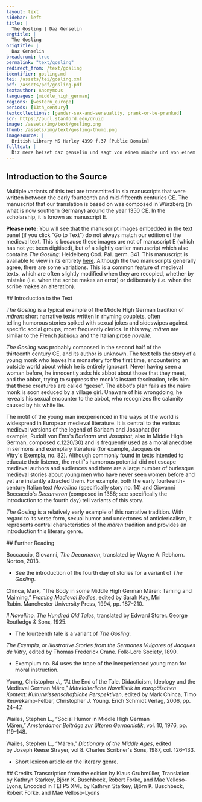```yaml
---
layout: text
sidebar: left
title: |
  The Gosling | Daz Genselin
engtitle: |
  The Gosling
origtitle: |
  Daz Genselin
breadcrumb: true
permalink: "text/gosling"
redirect_from: /text/gosling
identifier: gosling.md
tei: /assets/tei/gosling.xml
pdf: /assets/pdf/gosling.pdf
textauthor: Anonymous
languages: [middle_high_german]
regions: [western_europe]
periods: [13th_century]
textcollections: [gender-sex-and-sensuality, prank-or-be-pranked]
sdr: https://purl.stanford.edu/druid 
image: /assets/img/text/gosling.png
thumb: /assets/img/text/gosling-thumb.png
imagesource: |
  British Library MS Harley 4399 f.37 [Public Domain]
fulltext: |
  Diz mere heizet daz genselin und sagt von einem münche und von einem magedin This tale is called 'The Gosling' and tells of a monk and a maiden Ich hort sagen ein mer I heard a story told wie ein kloster wer of a splendid rich unde erbuwen wol and well-built monastery, als von reht ein kloster sol as a monastery should be. ir gasthus und ir spital Their lodgings and their infirmary heten niht gesatziu mal did not have limited meal times wan zuo welhen ziten der man for whenever someone arrived geriten oder gende kan on horseback or on foot der vant daz ezzen ie bereit he always found a meal prepared. minneclich und unverseit Charitably and willingly gap man swaz si mohten han. they gave whatever they had. also solten noch diu klôster stan. Would that monasteries were still this way! ouch hort ich mer von in sagen I also heard something more about them: ir kloster daz wer underslagen that their monastery was isolated daz die munich und ir gemach so that strangers seldom saw selten ieman fremder sach the monks and their quarters. und seit daz selbe mer The same story also tells that das manic munich da wer there were many monks der selten fur daz kloster kan that seldom left the monastery. Nu was dar inne ein junc man As it happened, a young man lived there. der het siniu jar vertriben He had spent all his years there daz er dar inne was beliben since he was a child, sit daz er was ein kindelin staying inside the monastery. des muost im unbekant sin He couldn't have known swaz lebt in dem lande what dwelled in the land. wen daz er ors nach sage erkande He had only heard tell of horses: daz man die solde riten that one could ride them. Do kam ez zuo einen ziten There came a time daz der apt solt riten when the abbot needed to ride out. des wolt er nicht biten Without delay, und wolt schaffen des klosters dinc he wanted to attend to the monastery's affairs. in bat der selbe jüngelinc The same lad asked him daz er in fuort durch daz lant, to take him along through the countryside daz im würde erkant so that he would learn about der site von dem lande the land's customs des er vil klein erkande. of which he knew very little. der abt der gewert The abbot granted den münich des er begert, the monk what he desired wan er in einveltigen sach. as he saw that he was ignorant. in disem sinne das geschach: That transpired for this reason: er gedâht, wirt im erkant he thought: "Should the lad learn beide liut unde lant, about both land and people, sô mac man im enpfelhen wol one could trust him with swes ein man pflegen sol. the duties that need to be fulfilled. er wirt uns ein vil nützer man. Then he will become a very useful man for us." alsus fuort er in von dan. With that he led him from there. sîn knehte niht vermiten, His pages didn't hesitate mit ir herren sie do riten. to ride with their master. ir pfert giengen schon enzelt. Their horses cantered nicely along. do si komen an daz velt Once they reached the countryside, swaz in vihes wider gie the monk never neglected to ask about der münich nimmer verlie whatever animal crossed his path. er sprach ie wie ist daz genant "What's that called?" he would ask. der abbet der seit imz zehant The abbot readily told him swie sin name sölt sin what its name was. ez wer rint schaf oder swin Whether cattle or sheep or swine, daz tet er im zuo rehte kunt he informed him correctly. Do komen sie in kurzer stunt After a short while they came zuo einem hove do sie hin wolten to a farmstead to which they were headed und ouch da beliben solten and intended to stay. do sie der meier gesach When the reeve saw them, er lief gein in unde sprach he approached them and said: got wilkommen lieber herre min "God bid you welcome, my dear Sir, und alle die mit iu hie sin and all those here with you." als man in die ors empfie After the horses had been taken care of, der abte unt der münich gie the abbot and the monks went zuo einem fiur an ir gemach to rest by the fire. alsô schier daz geschach, Right away, man zôch in abe sa zehant someone promptly took ir schuohe unde ir obergewant. their shoes and coats. Nu het der wirt ein schoenez wip Now, the host had a beautiful wife und ein tochter, der lip and a daughter whose body was ze wunsche wol gestalt, was everything one could wish for. sie was wol zweinzic jar alt, She was about twenty years old. die ouch dort her giengen, The two women also came there and die herren sie empfiengen. welcomed the gentlemen. der abbet hiez sie sitzen nider. The abbot asked them to be seated. da warn si niht wider. They were not averse to this. sie sazen nider an die stat. They sat down on the spot. der münich den abbet aber bat But the monk asked the abbot daz er in wizzen lieze to tell him wie diu creature hieze what these creatures were called. do sprach der abbet zuohant: The abbot replied readily: "diz sint gense genant." "These are called geese." dô sprach der münich: "crêde mich, The monk said: "My goodness! sô sint die gense siuberlich. Geese are lovely. wie kumt daz wir niht gense hân? Why don't we have geese? die möhten sich vil wol begân They would fit in nicely an unser klôsterweide." on the pasture at the monastery." des lachten si dô beide Both the host's wife and daughter des wirtes tohter und sîn wîp. laughed at that. si wundert sêre daz sîn lîp They were very surprised that he was sô rehte minneclich was so handsome, unt daz er niht verstüende sich yet didn't know wie ein wîp er genant. what a woman was called. den apte vrâgten si zehant Straight away, they asked the abbot ob der herre sinnic wer. whether the gentleman was right in the head. dô seit er in diu mer, Then he told them the story als ir ê hant vernumen, that you have just heard wie der münich dar was kumen about how the monk had come to the monastery und wie er erwahsen wer. and grown up there. als dô daz selbe mer When the host's daughter had listened des wirtes tohter bevant, to this story, dô gedâhte si zuohant: she immediately thought: "er ist ein sô hêrlich man, "He's such a gorgeous man. dêst wâr, ob ichz gefüegen kan, Truly, if I can make it happen ich versuoch ob er diu wîp I will test whether he knows women erkenne ir namen under ir lîp." in name and in the flesh." der rede si gedagt, She kept her musing to herself; ir gedanc si niemen sagt she told no one of the thoughts des si gedâht hete. that she had formed. Nû wart ez alsô spete It was now so late  daz die herren slâfen solten gân: that it was time for the gentlemen to go to bed. nû wolt der meier des niht lân The reeve now insisted  er hiez in betten nâch irm sît: that beds be prepared for them as was befitting. dô was ouch sîn tohter mit; His daughter was also present. si schuof daz disem jungen man  She arranged it so that the young man wart gebettet wol hin dan had his bed von den andern verre, far from the others dar umbe daz der herre so that his master möht haben sîn gemach. could be comfortable. nâch sînem willen daz geschach. It was done according to his wishes. Dô man die herren geleit, Right after the gentlemen had been shown to their beds der wirt hiez gereit the host commanded allez daz gesinde slâfen gân, that all of his household should go to sleep den herren ir gemach lân. so that the gentlemen would be left in piece and quiet. der münich niht slâfen mahte; The monk was not able to sleep. er het manige ahte, He had many thoughts wie ieglich dinc wer genant about what each thing was called  daz im des tages wart erkant. that he had encountered that day diu juncfrowe ouch ungeslafen lac She also lay awake mit gedanken der si pflac turning over in her mind wie daz würde vollebrâht how to accomplish daz si dâ vor hete gedâht. what she had thought of earlier. dô die liute entsliefen über al, After all the people around them had fallen asleep, dô stuont si ûf ân allen schal she got up without a sound und sleich zuo sînem bette dar. and snuck over to his bed. als ir der münich wart gewar. When the monk noticed her, er sprach zuohant: "waz mac daz sîn?" he said straight away, "What might that be?" Si sprach: "Ich binz, daz junge genselîn, She said: "It's me, the little gosling. und hân vrostes vil erliten: I've been suffering dreadfully from the cold. herre, ich wolt iuch gerne biten Sir, I would really like to ask you, daz ir hin under liezet mich, to permit me to slip under the covers in der minne, daz ich out of the kindness of your heart, iht ervrüer, wan hie ist ez kalt." so that I don't freeze to death." dô waz der münich einvalt The monk was so naive daz er si zuo im hin under lie. that he let her slip under the covers. in der minne daz ergie That was done out of kindness. dô si dar under zuo im kam, When she joined him under the blanket, dô konde dirre junge man this young man knew mit ir lützel noch vil next to nothing daz man do heizzet bettespil. about how to play so-called bed games with her. dô konde siz ein wênic baz. She knew a little bit more. mit guoter fuoge schuof si daz With great skill she daz er in kurzer stunde quickly got him des selben spiln begunde. playing the same game. der münech die gans brûht The monk dealt with the goose mit flîze, wan in dûht eagerly, because it seemed to him im were wol und dennoch baz. that he was feeling good and would soon feel even better. alsô lange treip er daz He carried on with it unz si des tages sich versach. until she noticed the break of day. dô stuont si ûf unde sprach: Then she got up and said: "nu sült ir nimmer verjehen "You must never tell anyone des von uns zweien ist beschehen. what has happened between the two of us. würde ez dem abte kunt, If the abbot ever found out, man tet uns beide sâ zestunt we would both immediately suffer den vil grimmeclîchen tôt." a gruesome death." vil tiure si im daz gebôt With great urgency she commanded daz erz geseite nimmer man. that he never tell anyone about it. daz lobt er und gie si von dan He swore to that and she then retired an ir heimlîch. to her chamber. ir muot was fröudenrîch She was full of joy daz si was dannân kumen unt dar that she had gone there and back daz ir dâ nieman wart gewar. without anyone noticing. Dô si kam an ir gemach, Soon after dar nâch vil schier daz geschach she came to her chamber, daz ûf begonde gân der tac. the day began to dawn. das nâch ouch vil unlange lac The abbot and the monk der abte und der münich dâ. did not stay in bed much longer. si schuofen ir dinc iesâ They dealt with the affairs durch daz si wârn kumen dar. for which they had come there. dô si daz geschuofen gar, As soon as they had done this zuohant si wider heim riten. they rode home again. die klôsterliute niht vermiten, Once they had arrived home, dô si heim wârn kumen, the brothers could not resist der münech wart her genumen taking the monk aside und frâgten in zehant and eagerly asking him wie im geviel daz lant. how he had liked the country. dô begunde er in verjehen He began to tell them daz er wol hete gesehen that he had actually seen vil dinge in dem lande many things in the country des er ê niht erkande. that he hadn't known before. des gelachten si vil, They laughed a lot at that. sîn rede was ir aller spil. His tale entertained them greatly. doch pflac er der kündekeit He was clever enough daz ir keinem wart geseit that he didn't tell any one of them wie im des nahtes ûf der vart during the night while on the trip. diu junge gans ze teil wart. how he had partaken of the goose daz hal er sêre, als si in hiez; He didn't say a word, as she had told him. nieman er daz wizzen liez. He let no one know about that. Nû was ez vor der hôchzît Now at that time, it was before the feast day die in dem winter gelît, which takes place in winter diu wîhennaht ist genant. and which is called Christmas. der abte besant zuohant The abbot immediately summoned kelner unde koche. cooks and cellarers. er sprach: "uns nâhet ein woche He said: "There is a week approaching daz wir singen müezen und lesen. when we must sing and read. nû sült ir der herren flîzic wesen Now, you should be attentive to the gentlemen daz ir uns ein wirtschaft gebent. by preparing a banquet for us. sô die liute mit arbeit lebent, The more tedium in people's lives, so sol man ir pflegen dester baz." the better they should be taken care of." die herren lobten alle daz. The gentlemen all praised that. Der junge münich stuont dâ bî. The young monk stood there with them Er sprach: "sît daz iuwer wille sî, and said: "Since you wish us daz wir vollez ampt süllen hân, to hold full high mass, my dear master sô sült ir nimmer verlân, you should not fail müge ez an iuwern staten sîn, if it is in your power so schaffet, lieber herre mîn, to provide daz iedem man ein gans werde: every man with a goose. sô wart ûf der erde Then no one on earth nie keinen liuten baz." will ever have had it better." der abbet vienc der rede haz: The abbot became angry at these words. er hiez in swîgen. daz geschach. He bade him to be silent, and the monk was silent. dar nâch er aber schier sprach: But a second later he said: "gense daz ist ein wirtschaft, "Geese! That's a feast! ob aller wirtschaft ein überkraft The most almighty of feasts die in der werlt ieman gewan." that anyone in the world has ever enjoyed." der abt sprach zuo dem jungen man: The abbot said to the young man: "bruoder, tuot die rede hin. "Brother, be silent! wâ hin haben ir iuwern sin Where have you left your sense und iuwer witze getân? and your reason? nû mügt ir iuch doch wol verstân Now, you should know daz wir niht fleisches ezzen. that we don't eat meat. ich will mich des vermezzen I will demand ir müezt der rede buoz enpfân." that you do penance for your words." er hiez in balde dannan gân. Immediately after that, he ordered him to leave. des getorst der münich lâzen niht. The monk didn't dare to object, er sprach iedoch: "waz mir geschiht, but he spoke: "No matter what happens to me, guot weren gense, der sie mac han, geese would be good. For him who is able to have them, guot unde wolgetan." they are good and fine." hie mit wart er hin vertriben. At these words, he was thrown out. die andern alle dâ beliben The others all stayed there und schuofen um ir lîpnar. and busied themselves with their nourishment. dar nâch satzten si gar Afterwards they agreed on beide ir singen unde ir lesen, their chanting and readings wer des meister sölt wesen. and who should be responsible for them. dî daz allez wart gesat, When this was all agreed upon, der abt im gewinnen bat the abbot asked for aber disen jungen man. the young man to be brought to him. er fuort in von den liuten dan He took him away from the others an sîn heimlîch. to his room. er bat in flîziclîch He asked him fervently daz er im verjehe to tell him dâ von diu rede geschehe the reason why he said daz er der gense begert. that he desired geese. der münich in des gewert. The monk granted him that. dô er sô tiur wart gemant, When he was so strongly urged, dô verjach er im zehant he told him without hesitation reht der gense wârheit, the whole truth about geese als ich iu ê hân geseit, as I have told you before: wie er die gans hin under lie how he lay with the goose und sich die naht mit ir begie. and spent the night with her. dô daz der abbet bevant, When the abbot discovered this trûreclichen er sprach zehant: he replied right away with sadness: "leider mir, ir sît betrogen: "Alas, you have been betrayed. ich hân iu selbe verlogen. I myself have deceived you. crêde mich ez was ein wîp. Believe me, that was a woman. iuwer sinnelôser lîp Your ignorant body hât bî wîben gelegen. has lain with a woman. ich solt iuwer baz hân gepflegen, I should have taken better care of you, sô het ich reht getân." then I would have behaved dutifully." buoze hier er in empfân. He commanded him to do a penance. daz geschach nâch siner bet. The monk did as he was ordered, doch wen ich er im unreht tet: but I think he was treated unfairly. wan swaz er sünden dâ gewan, For, whatever sins he committed there, dâ was der apt schuldic an. the abbot was to blame for them. het er im die wârheit If he had told him the truth ungelogen und âne spot geseit, honestly and without lies, er het sich lîhte baz behuot. the monk would have guarded himself better. spot und lüge ist selten guot: Mockery and lying are seldom good; si sint sünde und ouch ân êre. they are sins and they are also without honour. waz sol ich dâ von sagen mêre What more shall I say about this denne ich hân alhie getân? than what I have already said? ez ist mîn geloube und hân den wân It is my belief and my assumption daz ze Swâben noch der münich sî that in Swabia there might still vil lîht zwên oder drî easily be two or three monks die diu wîp erkennent baz. who have a better understanding of women. gedienten die ir meister haz, If they annoy their superiors, die büezen ouch, daz ist mîn rât. they should also do penance. This is my advice. hie mit die rede ein ende hât. Here the story ends.  = transcription  = translation     
--- 
```

## Introduction to the Source 
<p>Multiple variants of this text are transmitted in six manuscripts that were written between the early fourteenth and mid-fifteenth centuries CE. The manuscript that our translation is based on was composed in Würzberg (in what is now southern Germany) around the year 1350 CE. In the scholarship, it is known as manuscript E.</p> <p><strong>Please note: </strong>You will see that the manuscript images embedded in the text panel (if you click <span style="font-family:"Times New Roman",serif">“</span>Go to Text<span style="font-family:"Times New Roman",serif">”</span>) do not always match our edition of the medieval text. This is because these images are not of manuscript E (which has not yet been digitised), but of a slightly earlier manuscript which also contains <em>The Gosling</em>: Heidelberg Cod. Pal. germ. 341. This manuscript is available to view in its entirety <a href="https://digi.ub.uni-heidelberg.de/diglit/cpg341/0701">here</a>. Although the two manuscripts generally agree, there are some variations. This is a common feature of medieval texts, which are often slightly modified when they are recopied, whether by mistake (i.e. when the scribe makes an error) or deliberately (i.e. when the scribe makes an alteration).</p>
## Introduction to the Text 
<p><em>The Gosling </em>is a typical example of the Middle High German tradition of <em>m</em><i>ären</i>: short narrative texts written in rhyming couplets, often telling humorous stories spiked with sexual jokes and sideswipes against specific social groups, most frequently clerics. In this way, <em>mären </em>are similar to the French <em>fabliaux </em>and the Italian prose <em>novelle</em>.</p> <p><i>The Gosling </i>was probably composed in the second half of the thirteenth century CE, and its author is unknown. The text tells the story of a young monk who leaves his monastery for the first time, encountering an outside world about which he is entirely ignorant. Never having seen a woman before, he innocently asks his abbot about those that they meet, and the abbot, trying to suppress the monk's instant fascination, tells him that these creatures are called <span style="font-family:"Times New Roman",serif">“</span>geese<span style="font-family:"Times New Roman",serif">”.</span> The abbot's plan fails as the naive monk is soon seduced by a village girl. Unaware of his wrongdoing, he reveals his sexual encounter to the abbot, who recognizes the calamity caused by his white lie.</p> <p>The motif of the young man inexperienced in the ways of the world is widespread in European medieval literature. It is central to the various medieval versions of the legend of Barlaam and Josaphat (for example, Rudolf von Ems's <em>Barlaam und Josaphat</em>, also in Middle High German, composed c.1220/30) and is frequently used as a moral anecdote in sermons and exemplary literature (for example, Jacques de Vitry's Exempla, no. 82). Although commonly found in texts intended to educate their listener, the motif's humorous potential did not escape medieval authors and audiences and there are a large number of burlesque medieval stories about young men who have never seen women before and yet are instantly attracted them. For example, both the early fourteenth-century Italian text <em>Novellino</em> (specifically story no. 14) and Giovanni Boccaccio's <em>Decameron</em> (composed in 1358; see specifically the introduction to the fourth day) tell variants of this story. </p> <p><em>The Gosling</em> is a relatively early example of this narrative tradition. With regard to its verse form, sexual humor and undertones of anticlericalism, it represents central characteristics of the <em>mären</em> tradition and provides an introduction this literary genre.</p>
## Further Reading 
<p>Boccaccio, Giovanni, <em>The Decameron</em>, translated by Wayne A. Rebhorn. Norton, 2013.</p> <ul> <li>See the introduction of the fourth day of stories for a variant of <em>The Gosling</em>.</li> </ul> <p>Chinca, Mark, <span style="font-family:"Times New Roman",serif">“</span>The Body in some Middle High German Mären: Taming and Maiming,<span style="font-family:"Times New Roman",serif">”</span> <em>Framing Medieval Bodies</em>, edited by Sarah Kay, Miri Rubin. Manchester University Press, 1994, pp. 187–210.</p> <p><em>Il Novellino. The Hundred Old Tales</em>, translated by Edward Storer. George Routledge & Sons, 1925.</p> <ul> <li>The fourteenth tale is a variant of <em>The Gosling</em>.</li> </ul> <p><em>The Exempla, or Illustrative Stories from the Sermones Vulgares of Jacques de Vitry</em>, edited by Thomas Frederick Crane. Folk-Lore Society, 1890.</p> <ul> <li>Exemplum no. 84 uses the trope of the inexperienced young man for moral instruction.</li> </ul> <p>Young, Christopher J., <span style="font-family:"Times New Roman",serif">“</span>At the End of the Tale. Didacticism, Ideology and the Medieval German Märe,<span style="font-family:"Times New Roman",serif">”</span> <em>Mittelalterliche Novellistik im europäischen Kontext: Kulturwissenschaftliche Perspektiven</em>, edited by Mark Chinca, Timo Reuvekamp-Felber, Christopher J. Young. Erich Schmidt Verlag, 2006, pp. 24–47.</p> <p>Wailes, Stephen L., <span style="font-family:"Times New Roman",serif">“</span>Social Humor in Middle High German Mären,<span style="font-family:"Times New Roman",serif">”</span> <em>Amsterdamer Beiträge zur älteren Germanistik</em>, vol. 10, 1976, pp. 119–148.</p> <p>Wailes, Stephen L., <span style="font-family:"Times New Roman",serif">“</span>Mären,<span style="font-family:"Times New Roman",serif">” </span><em>Dictionary of the Middle Ages</em>, edited by Joseph Reese Strayer, vol 8. Charles Scribner's Sons, 1987, col. 126–133.</p> <ul> <li>Short lexicon article on the literary genre.</li> </ul>
## Credits
Transcription from the edition by Klaus Grubmüller, Translation by Kathryn Starkey, Björn K. Buschbeck, Robert Forke,  and Mae Velloso-Lyons, Encoded in TEI P5 XML by Kathryn Starkey, Björn K. Buschbeck, Robert Forke,  and Mae Velloso-Lyons
